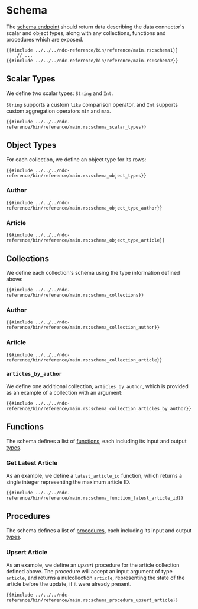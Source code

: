 # Schema

The [schema endpoint](../specification/schema/index.html) should return data describing the data connector's scalar and object types, along with any collections, functions and procedures which are exposed.

```rust,no_run,noplayground
{{#include ../../../ndc-reference/bin/reference/main.rs:schema1}}
    // ...
{{#include ../../../ndc-reference/bin/reference/main.rs:schema2}}
```

## Scalar Types

We define two scalar types: `String` and `Int`.

`String` supports a custom `like` comparison operator, and `Int` supports custom aggregation operators `min` and `max`.

```rust,no_run,noplayground
{{#include ../../../ndc-reference/bin/reference/main.rs:schema_scalar_types}}
```

## Object Types

For each collection, we define an object type for its rows:

```rust,no_run,noplayground
{{#include ../../../ndc-reference/bin/reference/main.rs:schema_object_types}}
```

### Author

```rust,no_run,noplayground
{{#include ../../../ndc-reference/bin/reference/main.rs:schema_object_type_author}}
```

### Article

```rust,no_run,noplayground
{{#include ../../../ndc-reference/bin/reference/main.rs:schema_object_type_article}}
```

## Collections

We define each collection's schema using the type information defined above:

```rust,no_run,noplayground
{{#include ../../../ndc-reference/bin/reference/main.rs:schema_collections}}
```

### Author

```rust,no_run,noplayground
{{#include ../../../ndc-reference/bin/reference/main.rs:schema_collection_author}}
```

### Article

```rust,no_run,noplayground
{{#include ../../../ndc-reference/bin/reference/main.rs:schema_collection_article}}
```

### `articles_by_author`

We define one additional collection, `articles_by_author`, which is provided as an example of a collection with an argument:

```rust,no_run,noplayground
{{#include ../../../ndc-reference/bin/reference/main.rs:schema_collection_articles_by_author}}
```

## Functions

The schema defines a list of [functions](../specification/schema/functions.md), each including its input and output [types](../specification/types.md).

### Get Latest Article

As an example, we define a `latest_article_id` function, which returns a single integer representing the maximum article ID.

```rust,no_run,noplayground
{{#include ../../../ndc-reference/bin/reference/main.rs:schema_function_latest_article_id}}
```

## Procedures

The schema defines a list of [procedures](../specification/schema/procedures.md), each including its input and output [types](../specification/types.md).

### Upsert Article

As an example, we define an _upsert_ procedure for the article collection defined above. The procedure will accept an input argument of type `article`, and returns a nulcollection `article`, representing the state of the article before the update, if it were already present.

```rust,no_run,noplayground
{{#include ../../../ndc-reference/bin/reference/main.rs:schema_procedure_upsert_article}}
```